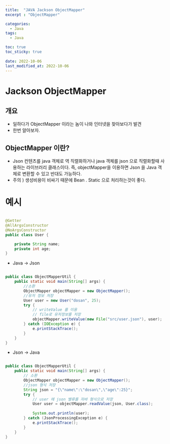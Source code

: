 ```yaml
---
title:  "JAVA Jackson ObjectMapper"
excerpt : "ObjectMapper"

categories:
  - Java
tags:
  - Java

toc: true
toc_sticky: true
 
date: 2022-10-06
last_modified_at: 2022-10-06
---
```


# Jackson ObjectMapper

## 개요

- 일하다가 ObjectMapper 이라는 놈이 나와 인터넷을 찾아보다가 발견
- 한번 알아보자.


## ObjectMapper 이란?

- Json 컨텐츠를 java 객체로 역 직렬화하거나 java 객체를 json 으로 직렬화할때 사용하는 라이브러리 클래스이다. 즉, objectMapper을 이용하면 Json 을 Java 객체로 변환할 수 있고 반대도 가능하다.
- 주의 ) 생성비용이 비싸기 때문에 Bean . Static 으로 처리하는것이 좋다.

# 예시

```java

@Getter
@AllArgsConstructor
@NoArgsConstructor
public class User {

    private String name;
    private int age;
}

```

- Java -> Json

```java

public class ObjectMapperUtil {
    public static void main(String[] args) {
        //소환
        ObjectMapper objectMapper = new ObjectMapper();
        //유저 정보 저장
        User user = new User("dosan", 25);
        try {
            // writeValue 를 이용 
            // file로 유저정보를 저장
            objectMapper.writeValue(new File("src/user.json"), user);
        } catch (IOException e) {
            e.printStackTrace();
        }
    }
}
```

- Json -> Java

```java

public class ObjectMapperUtil {
    public static void main(String[] args) {
        // 소환
        ObjectMapper objectMapper = new ObjectMapper();
        //json 형식 저장
        String json = "{\"name\":\"dosan\",\"age\":25}";
        try {
            // user 에 json 밸류를 자바 형식으로 저장
            User user = objectMapper.readValue(json, User.class);
            
            System.out.println(user);
        } catch (JsonProcessingException e) {
            e.printStackTrace();
        }
    }
}
```